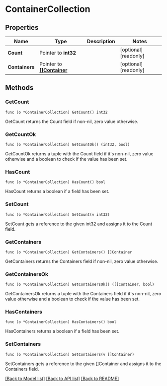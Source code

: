 # ContainerCollection

## Properties

Name | Type | Description | Notes
------------ | ------------- | ------------- | -------------
**Count** | Pointer to **int32** |  | [optional] [readonly] 
**Containers** | Pointer to [**[]Container**](container.md) |  | [optional] [readonly] 

## Methods

### GetCount

`func (o *ContainerCollection) GetCount() int32`

GetCount returns the Count field if non-nil, zero value otherwise.

### GetCountOk

`func (o *ContainerCollection) GetCountOk() (int32, bool)`

GetCountOk returns a tuple with the Count field if it's non-nil, zero value otherwise
and a boolean to check if the value has been set.

### HasCount

`func (o *ContainerCollection) HasCount() bool`

HasCount returns a boolean if a field has been set.

### SetCount

`func (o *ContainerCollection) SetCount(v int32)`

SetCount gets a reference to the given int32 and assigns it to the Count field.

### GetContainers

`func (o *ContainerCollection) GetContainers() []Container`

GetContainers returns the Containers field if non-nil, zero value otherwise.

### GetContainersOk

`func (o *ContainerCollection) GetContainersOk() ([]Container, bool)`

GetContainersOk returns a tuple with the Containers field if it's non-nil, zero value otherwise
and a boolean to check if the value has been set.

### HasContainers

`func (o *ContainerCollection) HasContainers() bool`

HasContainers returns a boolean if a field has been set.

### SetContainers

`func (o *ContainerCollection) SetContainers(v []Container)`

SetContainers gets a reference to the given []Container and assigns it to the Containers field.


[[Back to Model list]](../README.md#documentation-for-models) [[Back to API list]](../README.md#documentation-for-api-endpoints) [[Back to README]](../README.md)



